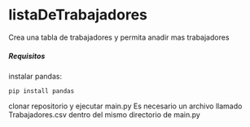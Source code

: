 # listaDeTrabajadores
Crea una tabla de trabajadores y permita anadir mas trabajadores
##### Requisitos
instalar pandas:
```
pip install pandas
```
clonar repositorio y ejecutar main.py
Es necesario un archivo llamado Trabajadores.csv dentro del mismo directorio de main.py
